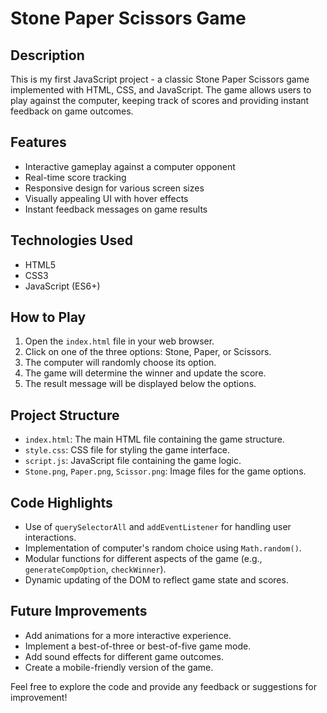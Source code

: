 # Stone Paper Scissors Game

## Description

This is my first JavaScript project - a classic Stone Paper Scissors game implemented with HTML, CSS, and JavaScript. The game allows users to play against the computer, keeping track of scores and providing instant feedback on game outcomes.

## Features

- Interactive gameplay against a computer opponent
- Real-time score tracking
- Responsive design for various screen sizes
- Visually appealing UI with hover effects
- Instant feedback messages on game results

## Technologies Used

- HTML5
- CSS3
- JavaScript (ES6+)

## How to Play

1. Open the `index.html` file in your web browser.
2. Click on one of the three options: Stone, Paper, or Scissors.
3. The computer will randomly choose its option.
4. The game will determine the winner and update the score.
5. The result message will be displayed below the options.

## Project Structure

- `index.html`: The main HTML file containing the game structure.
- `style.css`: CSS file for styling the game interface.
- `script.js`: JavaScript file containing the game logic.
- `Stone.png`, `Paper.png`, `Scissor.png`: Image files for the game options.

## Code Highlights

- Use of `querySelectorAll` and `addEventListener` for handling user interactions.
- Implementation of computer's random choice using `Math.random()`.
- Modular functions for different aspects of the game (e.g., `generateCompOption`, `checkWinner`).
- Dynamic updating of the DOM to reflect game state and scores.

## Future Improvements

- Add animations for a more interactive experience.
- Implement a best-of-three or best-of-five game mode.
- Add sound effects for different game outcomes.
- Create a mobile-friendly version of the game.

Feel free to explore the code and provide any feedback or suggestions for improvement!
